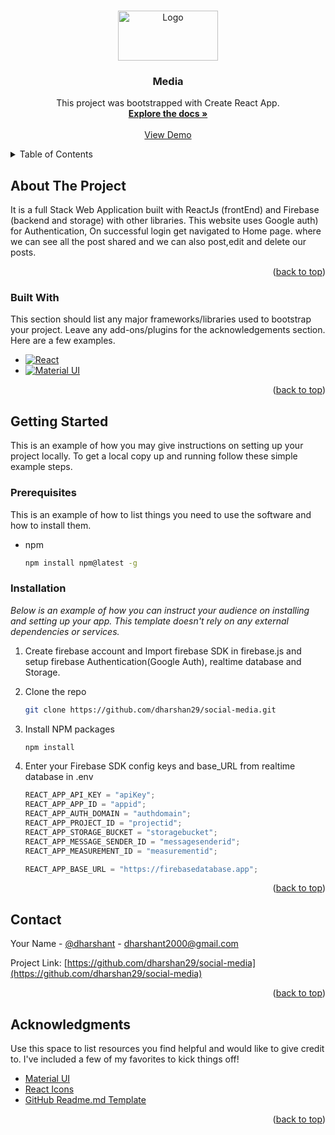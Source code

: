 <a name="readme-top"></a>

<!-- PROJECT LOGO -->
<br />
<div align="center">
  <a href="https://github.com/othneildrew/Best-README-Template">
    <img src="https://firebasestorage.googleapis.com/v0/b/media-7d6da.appspot.com/o/images%2Fbdc025e8-25a0-4e34-8b42-3bc6dfb00803?alt=media&token=70ed8e06-029e-4c1e-9c70-a85604fcba08" alt="Logo" width="160" height="80">
  </a>

  <h3 align="center">Media</h3>

  <p align="center">
   This project was bootstrapped with Create React App.
    <br />
    <a href="https://github.com/dharshan29/social-media"><strong>Explore the docs »</strong></a>
    <br />
    <br />
    <a href="https://zingy-fudge-1cb481.netlify.app">View Demo</a>
  </p>
</div>

<!-- TABLE OF CONTENTS -->
<details>
  <summary>Table of Contents</summary>
  <ol>
    <li>
      <a href="#about-the-project">About The Project</a>
      <ul>
        <li><a href="#built-with">Built With</a></li>
      </ul>
    </li>
    <li>
      <a href="#getting-started">Getting Started</a>
      <ul>
        <li><a href="#prerequisites">Prerequisites</a></li>
        <li><a href="#installation">Installation</a></li>
      </ul>
    </li>
    <li><a href="#contact">Contact</a></li>
    <li><a href="#acknowledgments">Acknowledgments</a></li>
  </ol>
</details>

<!-- ABOUT THE PROJECT -->

## About The Project

It is a full Stack Web Application built with ReactJs (frontEnd) and Firebase (backend and storage) with other libraries. This website uses Google auth) for Authentication, On successful login get navigated to Home page. where we can see all the post shared and we can also post,edit and delete our posts.

<p align="right">(<a href="#readme-top">back to top</a>)</p>

### Built With

This section should list any major frameworks/libraries used to bootstrap your project. Leave any add-ons/plugins for the acknowledgements section. Here are a few examples.

- [![React][react.js]][react-url]
- [![Material UI][materialui.com]][materialui-url]

<p align="right">(<a href="#readme-top">back to top</a>)</p>

<!-- GETTING STARTED -->

## Getting Started

This is an example of how you may give instructions on setting up your project locally.
To get a local copy up and running follow these simple example steps.

### Prerequisites

This is an example of how to list things you need to use the software and how to install them.

- npm
  ```sh
  npm install npm@latest -g
  ```

### Installation

_Below is an example of how you can instruct your audience on installing and setting up your app. This template doesn't rely on any external dependencies or services._

1. Create firebase account and Import firebase SDK in firebase.js and setup firebase Authentication(Google Auth), realtime database and Storage.
2. Clone the repo
   ```sh
   git clone https://github.com/dharshan29/social-media.git
   ```
3. Install NPM packages
   ```sh
   npm install
   ```
4. Enter your Firebase SDK config keys and base_URL from realtime database in .env

   ```js
   REACT_APP_API_KEY = "apiKey";
   REACT_APP_APP_ID = "appid";
   REACT_APP_AUTH_DOMAIN = "authdomain";
   REACT_APP_PROJECT_ID = "projectid";
   REACT_APP_STORAGE_BUCKET = "storagebucket";
   REACT_APP_MESSAGE_SENDER_ID = "messagesenderid";
   REACT_APP_MEASUREMENT_ID = "measurementid";

   REACT_APP_BASE_URL = "https://firebasedatabase.app";
   ```

<p align="right">(<a href="#readme-top">back to top</a>)</p>

<!-- CONTACT -->

## Contact

Your Name - [@dharshant](https://www.linkedin.com/in/dharshan-t-330179205/) - dharshant2000@gmail.com

Project Link: [https://github.com/dharshan29/social-media](https://github.com/dharshan29/social-media)

<p align="right">(<a href="#readme-top">back to top</a>)</p>

<!-- ACKNOWLEDGMENTS -->

## Acknowledgments

Use this space to list resources you find helpful and would like to give credit to. I've included a few of my favorites to kick things off!

- [Material UI](https://mui.com/)
- [React Icons](https://react-icons.github.io/react-icons/search)
- [GitHub Readme.md Template](https://github.com/othneildrew/Best-README-Template)

<p align="right">(<a href="#readme-top">back to top</a>)</p>

<!-- MARKDOWN LINKS & IMAGES -->
<!-- https://www.markdownguide.org/basic-syntax/#reference-style-links -->

[react.js]: https://img.shields.io/badge/React-20232A?style=for-the-badge&logo=react&logoColor=61DAFB
[react-url]: https://reactjs.org/
[materialui.com]: https://cdn-media-1.freecodecamp.org/images/1*FDNeKIUeUnf0XdqHmi7nsw.png
[materialui-url]: https://mui.com/
